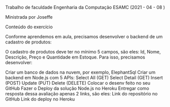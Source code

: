 Trabalho de faculdade Engenharia da Computação ESAMC (2021 - 04 - 08 )

Ministrada por Joseffe 

Conteúdo do exercício

Conforme aprendemos em aula, precisamos desenvolver o backend de um cadastro de produtos:

O cadastro de produtos deve ter no mínimo 5 campos, são eles: Id, Nome, Descrição, Preço e Quantidade em Estoque. Para isso, precisamos desenvolver:



Criar um banco de dados na nuvem, por exemplo, ElephantSql
Criar um backend em Node.js com 5 APIs:
Select All (GET)
Select Detail (GET)
Insert (POST)
Update (PUT)
Delete (DELETE)
Colocar o desenv feito no seu GitHub
Fazer o Deploy da solução Node.js no Heroku
Entregar como resposta dessa avaliação apenas 2 links, são eles:
Link do repositório no GitHub
Link do deploy no Heroku
